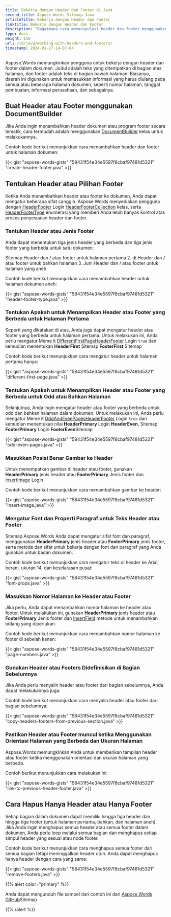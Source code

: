 ```yaml
---
title: Bekerja dengan Header dan Footer di Java
second_title: Aspose.Words Sitemap Java
articleTitle: Bekerja dengan Header dan Footer
linktitle: Bekerja dengan Header dan Footer
description: "Bagaimana cara memanipulasi header dan footer menggunakan JavaSitemap"
type: docs
weight: 150
url: /id/java/working-with-headers-and-footers/
timestamp: 2024-01-27-14-07-04
---
```


Aspose.Words memungkinkan pengguna untuk bekerja dengan header dan footer dalam dokumen. Judul adalah teks yang ditempatkan di bagian atas halaman, dan footer adalah teks di bagian bawah halaman. Biasanya, daerah ini digunakan untuk memasukkan informasi yang harus diulang pada semua atau beberapa halaman dokumen, seperti nomor halaman, tanggal pembuatan, informasi perusahaan, dan sebagainya.

## Buat Header atau Footer menggunakan DocumentBuilder

Jika Anda ingin menambahkan header dokumen atau program footer secara tematik, cara termudah adalah menggunakan [DocumentBuilder](https://reference.aspose.com/words/java/com.aspose.words/documentbuilder/) kelas untuk melakukannya.

Contoh kode berikut menunjukkan cara menambahkan header dan footer untuk halaman dokumen:

{{< gist "aspose-words-gists" "58431f54e34e5597f8cbaf97481d5321" "create-header-footer.java" >}}

## Tentukan Header atau Pilihan Footer

Ketika Anda menambahkan header atau footer ke dokumen, Anda dapat mengatur beberapa sifat canggih. Aspose.Words menyediakan pengguna dengan [HeaderFooter](https://reference.aspose.com/words/java/com.aspose.words/headerfooter/) Login [HeaderFooterCollection](https://reference.aspose.com/words/java/com.aspose.words/headerfootercollection/) kelas, serta [HeaderFooterType](https://reference.aspose.com/words/java/com.aspose.words/headerfootertype/) enumerasi yang memberi Anda lebih banyak kontrol atas proses penyesuaian header dan footer.

### Tentukan Header atau Jenis Footer

Anda dapat menentukan tiga jenis header yang berbeda dan tiga jenis footer yang berbeda untuk satu dokumen:

Sitemap Header dan / atau footer untuk halaman pertama
2. di Header dan / atau footer untuk bahkan halaman
3. Juni Header dan / atau footer untuk halaman yang aneh

Contoh kode berikut menunjukkan cara menambahkan header untuk halaman dokumen aneh:

{{< gist "aspose-words-gists" "58431f54e34e5597f8cbaf97481d5321" "header-footer-type.java" >}}

### Tentukan Apakah untuk Menampilkan Header atau Footer yang Berbeda untuk Halaman Pertama

Seperti yang dikatakan di atas, Anda juga dapat mengatur header atau footer yang berbeda untuk halaman pertama. Untuk melakukan ini, Anda perlu mengatur Meme it [DifferentFirstPageHeaderFooter](https://reference.aspose.com/words/java/com.aspose.words/pagesetup/#getDifferentFirstPageHeaderFooter) Login `true` dan kemudian menentukan **HeaderFirst** Sitemap **FooterFirst** Sitemap

Contoh kode berikut menunjukkan cara mengatur header untuk halaman pertama hanya:

{{< gist "aspose-words-gists" "58431f54e34e5597f8cbaf97481d5321" "different-first-page.java" >}}

### Tentukan Apakah untuk Menampilkan Header atau Footer yang Berbeda untuk Odd atau Bahkan Halaman

 Selanjutnya, Anda ingin mengatur header atau footer yang berbeda untuk odd dan bahkan halaman dalam dokumen. Untuk melakukan ini, Anda perlu mengatur Meme it [OddAndEvenPagesHeaderFooter](https://reference.aspose.com/words/java/com.aspose.words/pagesetup/#getOddAndEvenPagesHeaderFooter) Login `true` dan kemudian menentukan nilai **HeaderPrimary** Login **HeaderEven**, Sitemap **FooterPrimary** Login **FooterEven**Sitemap

{{< gist "aspose-words-gists" "58431f54e34e5597f8cbaf97481d5321" "odd-even-pages.java" >}}

### Masukkan Posisi Benar Gambar ke Header

Untuk menempatkan gambar di header atau footer, gunakan **HeaderPrimary** jenis header atau **FooterPrimary** Jenis footer dan [InsertImage](https://reference.aspose.com/words/java/com.aspose.words/documentbuilder/#insertImage-byte) Login

Contoh kode berikut menunjukkan cara menambahkan gambar ke header:

{{< gist "aspose-words-gists" "58431f54e34e5597f8cbaf97481d5321" "insert-image.java" >}}

### Mengatur Font dan Properti Paragraf untuk Teks Header atau Footer

Sitemap Aspose.Words Anda dapat mengatur sifat font dan paragraf, menggunakan **HeaderPrimary** jenis header atau **FooterPrimary** jenis footer, serta metode dan sifat untuk bekerja dengan font dan paragraf yang Anda gunakan untuk badan dokumen.

Contoh kode berikut menunjukkan cara mengatur teks di header ke Arial, berani, ukuran 14, dan keselarasan pusat:

{{< gist "aspose-words-gists" "58431f54e34e5597f8cbaf97481d5321" "font-props.java" >}}

### Masukkan Nomor Halaman ke Header atau Footer

Jika perlu, Anda dapat menambahkan nomor halaman ke header atau footer. Untuk melakukan ini, gunakan **HeaderPrimary** jenis header atau **FooterPrimary** Jenis footer dan [InsertField](https://reference.aspose.com/words/java/com.aspose.words/documentbuilder/#insertField-int-boolean) metode untuk menambahkan bidang yang diperlukan.

Contoh kode berikut menunjukkan cara menambahkan nomor halaman ke footer di sebelah kanan:

{{< gist "aspose-words-gists" "58431f54e34e5597f8cbaf97481d5321" "page-numbers.java" >}}

### Gunakan Header atau Footers Didefinisikan di Bagian Sebelumnya

Jika Anda perlu menyalin header atau footer dari bagian sebelumnya, Anda dapat melakukannya juga.

Contoh kode berikut menunjukkan cara menyalin header atau footer dari bagian sebelumnya:

{{< gist "aspose-words-gists" "58431f54e34e5597f8cbaf97481d5321" "copy-headers-footers-from-previous-section.java" >}}

### Pastikan Header atau Footer muncul ketika Menggunakan Orientasi Halaman yang Berbeda dan Ukuran Halaman

Aspose.Words memungkinkan Anda untuk memberikan tampilan header atau footer ketika menggunakan orientasi dan ukuran halaman yang berbeda.

Contoh berikut menunjukkan cara melakukan ini:

{{< gist "aspose-words-gists" "58431f54e34e5597f8cbaf97481d5321" "link-to-previous-header-footer.java" >}}

## Cara Hapus Hanya Header atau Hanya Footer

Setiap bagian dalam dokumen dapat memiliki hingga tiga header dan hingga tiga footer (untuk halaman pertama, bahkan, dan halaman aneh). Jika Anda ingin menghapus semua header atau semua footer dalam dokumen, Anda perlu loop melalui semua bagian dan menghapus setiap simpul header yang sesuai atau node footer.

Contoh kode berikut menunjukkan cara menghapus semua footer dari semua bagian tetapi meninggalkan header utuh. Anda dapat menghapus hanya header dengan cara yang sama:

{{< gist "aspose-words-gists" "58431f54e34e5597f8cbaf97481d5321" "remove-footers.java" >}}

{{% alert color="primary" %}}

Anda dapat mengunduh file sampel dari contoh ini dari [Aspose.Words GitHub](https://github.com/aspose-words/Aspose.Words-for-Java/blob/master/Examples/Data/Footer.docx)Sitemap

{{% /alert %}}
